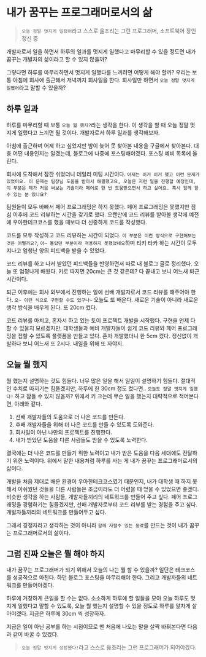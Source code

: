 # 내가 꿈꾸는 프로그래머로서의 삶

> `오늘 정말 멋지게 일했어`라고 스스로 읊조리는 그런 프로그래머, 소프트웨어 장인 정신 중

개발자로서 일을 하면서 하루의 일과를 멋지게 일했다고 마무리할 수 있을 정도면 내가 꿈꾸는 개발자의 삶이라고 할 수 있지 않을까?

그렇다면 하루를 마무리하면서 멋지게 일했다를 느끼려면 어떻게 해야 할까? 우리는 보통 아침에 회사에 출근해서 저녁까지 회사일을 한다. 회사일만 하면서 `오늘 정말 멋지게 일했어`라고 말할 수 있을까?

## 하루 일과

하루를 마무리할 때 보통 `오늘 뭘 했지?`라는 생각을 한다. 이 생각을 할 때 오늘 정말 멋지게 일했다고 느끼면 될 것이다. 개발자로서 하루 일과를 생각해보자.

아침에 출근하며 어제 하고 싶었지만 밤이 늦어 못 찾아본 내용을 구글에서 찾아본다. 대충 어떤 내용인지는 알겠는데, 블로그에 나중에 포스팅해야겠다. 포스팅 예비 목록에 올린다.

회사에 도착해서 잠깐 쉬었더니 데일리 미팅 시간이다. `어제는 이거 이거 했고 이런 문제가 있었어요. 이 문제는 팀장님 도움을 받아서 해결했고요, 오늘은 저런 일을 진행할 예정인데, 이 부분은 제가 처음 써보는 기술이라 페어로 한 번 도움받으면서 하고 싶어요. 혹시 함께 할 수 있는 분 있나요?`

팀원들이 모두 바빠서 페어 프로그래밍은 하지 못했다. 페어 프로그래밍은 못했지만 점심 이후에 코드 리뷰하는 시간을 갖기로 했다. 오랜만에 코드 리뷰를 받아볼 생각에 예전에 우아한테크코스를 했을 때보다 더 신중하게 코드를 작성했다.

코드를 모두 작성하고 코드 리뷰하는 시간이 되었다. `이 부분은 이런 방식으로 구현해보는 것은 어떨까요?`, `아~ 몰랐던 부분이라 적용하지 못했었네요`하며 티키 타카 하는 시간이 모두 지나고 엄청난 양의 피드백을 받을 수 있었다.

코드 리뷰를 하고 나서 받았던 피드백들을 반영하면서 따로 내 블로그 글로 정리했다. 오늘 또 엄청나게 배웠다. 키로 따지면 20cm는 큰 것 같은데? 다 끝내고 보니 어느새 퇴근 시간이다.

퇴근 이후에는 회사 외부에서 진행하는 일에 선배 개발자로서 코드 리뷰를 해주어야 한다. `오~ 이런 식으로 구현할 수도 있구나~` 오늘도 또 배운다. 새로운 기술이 아니라 새로운 생각 방식을 배우게 된다. 또 20cm 컸다.

코드 리뷰를 마치고, 혼자서 하고 있는 토이 프로젝트 개발을 시작했다. 구현을 언제 다 할 수 있을지 모르겠지만, 대학생들과 예비 개발자들이 쉽게 코드 리뷰와 페어 프로그래밍을 접할 수 있도록 플랫폼을 만들고 있다. 혼자 개발했더니 한 5cm 컸다. 정신없이 개발하다 보니 어느새 또 2시다. 내일을 위해 또 자야지.

## 오늘 뭘 했지

뭘 했는지 설명하는 것도 힘들다. 너무 많은 일을 해서 일일이 설명하기 힘들다. 절대적인 수치로 따지기는 힘들겠지만, 하루에 한 30cm 정도 컸다면.. `오늘도 정말 멋지게 일했다!` 하고 잠들 수 있지 않을까? 위에서 키 크는데 무슨 일을 했는지 대략적으로 적어본다면, 아래와 같다.

1. 선배 개발자들의 도움으로 더 나은 코드를 만든다.
2. 후배 개발자들을 위해 더 나은 코드를 만들 수 있도록 도와준다.
3. 회사일이 아닌 나만의 프로젝트를 진행한다.
4. 내가 받았던 도움을 다른 사람들도 받을 수 있도록 노력한다.

결국에는 더 나은 코드를 만들기 위한 노력이고 내가 받은 도움을 다음 세대에도 전달하기 위한 노력이다. 위에서 말한 내용처럼 하루를 사는 게 내가 꿈꾸는 프로그래머로서의 삶이다.

개발을 처음 제대로 배운 환경이 우아한테크코스였기 때문인지, 내가 대학생 때 하지 못해서 아쉬웠던 것들을 다른 사람들은 조금이라도 더 어렸을 때 얻을 수 있었으면 좋겠다. 비슷한 생각을 하는 사람들, 개발자들끼리의 네트워크를 만들어 주고 싶다. 페어 프로그래밍을 경험하기는 힘들겠지만, 선배 개발자로부터 코드 리뷰를 받는 경험을 주고 싶다. 개발자들끼리의 네트워크를 만들어두고 싶다.

그래서 경쟁자라고 생각하는 것이 아니라 `함께 자랄수 있는 동료`를 만드는 것이 내가 꿈꾸는 프로그래머로서의 삶이다.

## 그럼 진짜 오늘은 뭘 해야 하지

내가 꿈꾸는 프로그래머가 되기 위해서 오늘의 나는 뭘 할 수 있을까? 일단은 테크코스를 성공적으로 마친다. 하던 블로그 포스팅을 마무리해야 한다. 그리고 개발자들의 네트워크를 만들어야겠다.

하루에 거창하게 큰일을 할 수는 없다. 소소하게 하루에 할 일들을 모아 오늘 하루도 멋지게 일했다고 말할 수 있도록, 오늘 뭘 했는지 설명할 수 있을 정도로 하루를 알차게 살아야겠다. 지금은 하루에 30cm 씩 성장하자.

지금은 일이 아닌 공부를 하는 시점이므로 맨 처음에 나오는 말을 살짝 바꿔본다면 다음과 같이 바꿀 수 있겠다.

> `오늘 정말 멋지게 성장했다!`라고 스스로 읊조리는 그런 프로그래머가 되어야겠다.
